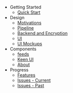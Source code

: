 * Getting Started
	* [Quick Start](/)
* Design
	* [Motivations](./design/motivation.md)
	* [Pipeline](./design/pipeline.md)
	* [Backend and Encryption](./design/backend.md)
	* [UI](./design/ui-deploy.md)
    * [UI Mockups](./design/ui-mocks.md)
* Components	
	* [feeds](./components/feeds.md)
    * [Keen UI](./components/keen.md)
    * [About](./components/components.md)
* Progress
	* [Features](features.md)
    * [Issues - Current](issues_current.md)
    * [Issues - Past](issues_past.md)
	
	
